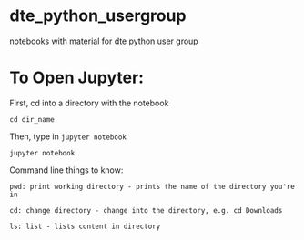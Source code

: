 # dte_python_usergroup
notebooks with material for dte python user group


# To Open Jupyter:

First, cd into a directory with the notebook

```
cd dir_name
```

Then, type in `jupyter notebook`

```
jupyter notebook
```

Command line things to know:

```
pwd: print working directory - prints the name of the directory you're in

cd: change directory - change into the directory, e.g. cd Downloads

ls: list - lists content in directory
```
